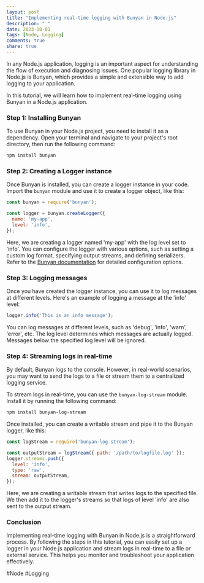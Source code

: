```yaml
---
layout: post
title: "Implementing real-time logging with Bunyan in Node.js"
description: " "
date: 2023-10-01
tags: [Node, Logging]
comments: true
share: true
---
```


In any Node.js application, logging is an important aspect for understanding the flow of execution and diagnosing issues. One popular logging library in Node.js is Bunyan, which provides a simple and extensible way to add logging to your application.

In this tutorial, we will learn how to implement real-time logging using Bunyan in a Node.js application.

### Step 1: Installing Bunyan

To use Bunyan in your Node.js project, you need to install it as a dependency. Open your terminal and navigate to your project's root directory, then run the following command:

```bash
npm install bunyan
```

### Step 2: Creating a Logger instance

Once Bunyan is installed, you can create a logger instance in your code. Import the `bunyan` module and use it to create a logger object, like this:

```javascript
const bunyan = require('bunyan');

const logger = bunyan.createLogger({
  name: 'my-app',
  level: 'info',
});
```

Here, we are creating a logger named 'my-app' with the log level set to 'info'. You can configure the logger with various options, such as setting a custom log format, specifying output streams, and defining serializers. Refer to the [Bunyan documentation](https://github.com/trentm/node-bunyan) for detailed configuration options.

### Step 3: Logging messages

Once you have created the logger instance, you can use it to log messages at different levels. Here's an example of logging a message at the 'info' level:

```javascript
logger.info('This is an info message');
```

You can log messages at different levels, such as 'debug', 'info', 'warn', 'error', etc. The log level determines which messages are actually logged. Messages below the specified log level will be ignored.

### Step 4: Streaming logs in real-time

By default, Bunyan logs to the console. However, in real-world scenarios, you may want to send the logs to a file or stream them to a centralized logging service.

To stream logs in real-time, you can use the `bunyan-log-stream` module. Install it by running the following command:

```bash
npm install bunyan-log-stream
```

Once installed, you can create a writable stream and pipe it to the Bunyan logger, like this:

```javascript
const logStream = require('bunyan-log-stream');

const outputStream = logStream({ path: '/path/to/logfile.log' });
logger.streams.push({
  level: 'info',
  type: 'raw',
  stream: outputStream,
});
```

Here, we are creating a writable stream that writes logs to the specified file. We then add it to the logger's streams so that logs of level 'info' are also sent to the output stream.

### Conclusion

Implementing real-time logging with Bunyan in Node.js is a straightforward process. By following the steps in this tutorial, you can easily set up a logger in your Node.js application and stream logs in real-time to a file or external service. This helps you monitor and troubleshoot your application effectively.

#Node #Logging